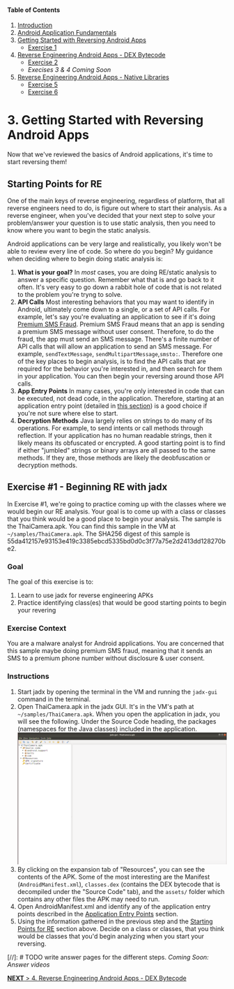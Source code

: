 #### Table of Contents

1. [Introduction](index.html)
1. [Android Application Fundamentals](app_fundamentals.html)
1. [Getting Started with Reversing Android Apps](reversing_intro.html)
    * [Exercise 1](reversing_intro.html#exercise-1---beginning-re-with-jadx)
1. [Reverse Engineering Android Apps - DEX Bytecode](reversing-dex.html)
	* [Exercise 2](reversing_dex.html#exercise-2---reverse-engineer-the-dex)
	* *Execises 3 & 4 Coming Soon*
1. [Reverse Engineering Android Apps - Native Libraries](reversing_native_libs.html)
	* [Exercise 5](reversing_native_libs.html#exercise-5---find-the-address-of-the-native-function)
	* [Exercise 6](reversing_native_libs.html#exercise-6---find-and-reverse-the-native-function)



# 3. Getting Started with Reversing Android Apps
Now that we've reviewed the basics of Android applications, it's time to start reversing them!

## Starting Points for RE
One of the main keys of reverse engineering, regardless of platform, that all reverse engineers need to do, is figure out where to start their analysis. As a reverse engineer, when you've decided that your next step to solve your problem/answer your question is to use static analysis, then you need to know where you want to begin the static analysis.

Android applications can be very large and realistically, you likely won't be able to review every line of code. So where do you begin? My guidance when deciding where to begin doing static analysis is:

1. **What is your goal?** In *most* cases, you are doing RE/static analysis to answer a specific question. Remember what that is and go back to it often. It's very easy to go down a rabbit hole of code that is not related to the problem you're tryng to solve.
1. **API Calls** Most interesting behaviors that you may want to identify in Android, ultimately come down to a single, or a set of API calls. For example, let's say you're evaluating an application to see if it's doing [Premium SMS Fraud](https://developers.google.com/android/play-protect/phacategories#billing-fraud). Premium SMS Fraud means that an app is sending a premium SMS message without user consent. Therefore, to do the fraud, the app must send an SMS message. There's a finite number of API calls that will allow an application to send an SMS message. For example, `sendTextMessage`, `sendMultipartMessage`,`smsto:`. Therefore one of the key places to begin analysis, is to find the API calls that are required for the behavior you're interested in, and then search for them in your application. You can then begin your reversing around those API calls.
1. **App Entry Points** In many cases, you're only interested in code that can be executed, not dead code, in the application. Therefore, starting at an application entry point (detailed in [this section](app_fundamental.html#application-entry-points)) is a good choice if you're not sure where else to start.
1. **Decryption Methods** Java largely relies on strings to do many of its operations. For example, to send intents or call methods through reflection. If your application has no human readable strings, then it likely means its obfuscated or encrypted. A good starting point is to find if either "jumbled" strings or binary arrays are all passed to the same methods. If they are, those methods are likely the deobfuscation or decryption methods. 

## Exercise #1 - Beginning RE with jadx

In Exercise #1, we're going to practice coming up with the classes where we would begin our RE analysis. Your goal is to come up with a class or classes that you think would be a good place to begin your analysis. The sample is the ThaiCamera.apk. You can find this sample in the VM at `~/samples/ThaiCamera.apk`. The SHA256 digest of this sample is 55da412157e93153e419c3385ebcd5335bd0d0c3f77a75e2d2413dd128270be2.

### Goal
The goal of this exercise is to:

1. Learn to use jadx for reverse engineering APKs
1. Practice identifying class(es) that would be good starting points to begin your revering

### Exercise Context
You are a malware analyst for Android applications. You are concerned that this sample maybe doing premium SMS fraud, meaning that it sends an SMS to a premium phone number without disclosure & user consent.

### Instructions

1. Start jadx by opening the terminal in the VM and running the `jadx-gui` command in the terminal.
1. Open ThaiCamera.apk in the jadx GUI. It's in the VM's path at `~/samples/ThaiCamera.apk`. When you open the application in jadx, you will see the following. Under the Source Code heading, the packages (namespaces for the Java classes) included in the application. ![Screenshot of jadx when first opening an APK](images/Ex1.OpenInJadx.png)
1. By clicking on the expansion tab of "Resources", you can see the contents of the APK. Some of the most interesting are the Manifest (`AndroidManifest.xml`), `classes.dex` (contains the DEX bytecode that is decompiled under the "Source Code" tab), and the `assets/` folder which contains any other files the APK may need to run. 
1. Open AndroidManifest.xml and identify any of the application entry points described in the [Application Entry Points](app_fundamentals.html#application-entry-points) section.
1. Using the information gathered in the previous step and the [Starting Points for RE](#starting-points-for-re) section above. Decide on a class or classes, that you think would be classes that you'd begin analyzing when you start your reversing.

[//]: # TODO write answer pages for the different steps.
*Coming Soon: Answer videos*

[**NEXT** > 4. Reverse Engineering Android Apps - DEX Bytecode](reversing_dex.html)

